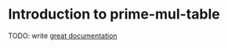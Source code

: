 # Introduction to prime-mul-table

TODO: write [great documentation](http://jacobian.org/writing/what-to-write/)
